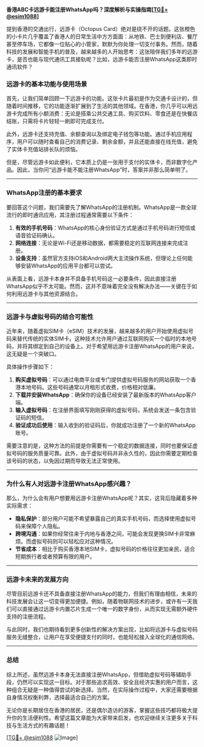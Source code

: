 **香港ABC卡远游卡能注册WhatsApp吗？深度解析与实操指南[[TG💪+ @esim1088](https://t.me/s/esim1088)]**

提到香港的交通出行，远游卡（Octopus Card）绝对是绕不开的话题。这张橙色的小卡片几乎覆盖了香港人的日常生活中方方面面：从地铁、巴士到便利店、餐厅甚至停车场，它都像一位贴心的小管家，默默为你处理一切支付事务。然而，随着科技的发展和智能手机的普及，越来越多的人开始思考：这张陪伴我们多年的远游卡，是否也能与现代通讯工具接轨呢？比如，远游卡能否注册WhatsApp这类即时通讯软件？

### **远游卡的基本功能与使用场景**

首先，让我们简单回顾一下远游卡的功能。这张卡片最初是作为交通卡设计的，但随着时间推移，它的功能逐渐扩展到了生活的其他领域。在香港，你几乎可以用远游卡完成所有小额消费：无论是搭乘公共交通工具、购买饮料、零食还是在快餐店结账，只需将卡片轻轻一刷即可完成支付。

此外，远游卡还支持充值、余额查询以及绑定电子钱包等功能。通过手机应用程序，用户可以随时查看自己的消费记录、剩余金额，并且还能直接在线充值，避免了实体卡充值站排长队的烦恼。

但是，尽管远游卡如此便利，它本质上仍是一张用于支付的实体卡，而非数字化产品。因此，当你问“远游卡能不能注册WhatsApp”时，答案并非那么简单明了。

---

### **WhatsApp注册的基本要求**

要回答这个问题，我们需要先了解WhatsApp的注册机制。WhatsApp是一款全球流行的即时通讯应用，其注册过程通常需要以下条件：

1. **有效的手机号码**：WhatsApp的核心身份验证方式是通过手机号码进行短信或语音验证码确认。
2. **网络连接**：无论是Wi-Fi还是移动数据，都需要稳定的互联网连接来完成注册。
3. **设备支持**：虽然官方支持iOS和Android两大主流操作系统，但理论上任何能够安装WhatsApp的应用平台都可以尝试。

从表面上看，远游卡本身并不具备手机号码这一必要条件，因此直接注册WhatsApp似乎不太可能。然而，这并不意味着完全没有解决办法——关键在于如何利用远游卡与其他资源结合。

---

### **远游卡与虚拟号码的结合可能性**

近年来，随着虚拟SIM卡（eSIM）技术的发展，越来越多的用户开始使用虚拟号码来替代传统的实体SIM卡。这种技术允许用户通过互联网购买一个临时的本地号码，并将其绑定到自己的设备上。对于希望用远游卡注册WhatsApp的用户来说，这无疑是一个突破口。

具体操作步骤如下：
1. **购买虚拟号码**：可以通过电商平台或专门提供虚拟号码服务的网站获取一个香港本地号码。这些号码通常以月租形式收费，价格相对低廉。
2. **下载并安装WhatsApp**：确保你的设备已经安装了最新版本的WhatsApp客户端。
3. **输入虚拟号码**：在注册界面填写刚刚获得的虚拟号码，系统会发送一条包含验证码的短信。
4. **验证成功后使用**：输入收到的验证码后，你就成功注册了一个新的WhatsApp账号。

需要注意的是，这种方法的前提是你需要有一个稳定的数据连接，同时也要保证虚拟号码的服务质量可靠。此外，由于虚拟号码并非永久性的，因此你需要定期检查该号码的状态，以免因过期而导致无法正常使用。

---

### **为什么有人对远游卡注册WhatsApp感兴趣？**

那么，为什么会有用户想要用远游卡注册WhatsApp呢？其实，这背后隐藏着多种实际需求：
- **隐私保护**：部分用户可能不希望暴露自己的真实手机号码，而选择使用虚拟号码来保障个人隐私。
- **跨境沟通**：如果你经常往来于内地与香港之间，可能会发现更换SIM卡非常麻烦。而虚拟号码则可以轻松应对这种情况。
- **节省成本**：相比于购买香港本地SIM卡，虚拟号码的价格往往更加亲民，适合短期旅行者或者预算有限的用户。

---

### **远游卡未来的发展方向**

尽管目前远游卡还不具备直接注册WhatsApp的能力，但我们有理由相信，未来的科技发展会让这一切变得更加便捷。例如，随着物联网技术的进步，或许有一天我们可以直接通过远游卡内置芯片生成一个唯一的数字身份，从而实现无需额外硬件支持的注册流程。

与此同时，我们也期待看到更多创新性的解决方案出现，比如将远游卡与虚拟号码服务无缝整合，让用户在享受便捷支付的同时，也能轻松接入全球化的通信网络。

---

### **总结**

综上所述，虽然远游卡本身无法直接注册WhatsApp，但借助虚拟号码等辅助手段，仍然可以实现这一目标。对于那些追求高效、安全且经济实惠的用户而言，这种组合无疑是一种值得尝试的新选择。当然，在实际操作过程中，大家还需要根据自身情况权衡利弊，选择最适合自己的方案。

无论你是长期居住在香港的居民，还是偶尔造访的游客，掌握这些技巧都将极大提升你的生活便利性。希望这篇文章能为大家带来启发，也欢迎继续关注更多关于科技与生活方式的有趣话题！

[[TG💪+ @esim1088](https://t.me/s/esim1088) ![Image](https://i.postimg.cc/4NQfJmqS/Snipaste-2025-05-13-00-14-12.png)]